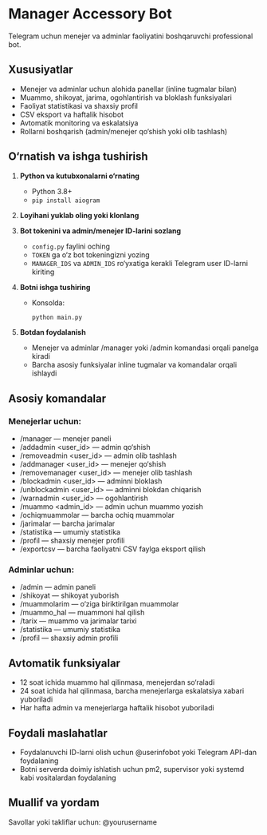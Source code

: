 # Manager Accessory Bot

Telegram uchun menejer va adminlar faoliyatini boshqaruvchi professional bot.

## Xususiyatlar
- Menejer va adminlar uchun alohida panellar (inline tugmalar bilan)
- Muammo, shikoyat, jarima, ogohlantirish va bloklash funksiyalari
- Faoliyat statistikasi va shaxsiy profil
- CSV eksport va haftalik hisobot
- Avtomatik monitoring va eskalatsiya
- Rollarni boshqarish (admin/menejer qo‘shish yoki olib tashlash)

## O‘rnatish va ishga tushirish

1. **Python va kutubxonalarni o‘rnating**
   - Python 3.8+
   - `pip install aiogram`

2. **Loyihani yuklab oling yoki klonlang**

3. **Bot tokenini va admin/menejer ID-larini sozlang**
   - `config.py` faylini oching
   - `TOKEN` ga o‘z bot tokeningizni yozing
   - `MANAGER_IDS` va `ADMIN_IDS` ro‘yxatiga kerakli Telegram user ID-larni kiriting

4. **Botni ishga tushiring**
   - Konsolda:
     ```bash
     python main.py
     ```

5. **Botdan foydalanish**
   - Menejer va adminlar /manager yoki /admin komandasi orqali panelga kiradi
   - Barcha asosiy funksiyalar inline tugmalar va komandalar orqali ishlaydi

## Asosiy komandalar

### Menejerlar uchun:
- /manager — menejer paneli
- /addadmin <user_id> — admin qo‘shish
- /removeadmin <user_id> — admin olib tashlash
- /addmanager <user_id> — menejer qo‘shish
- /removemanager <user_id> — menejer olib tashlash
- /blockadmin <user_id> — adminni bloklash
- /unblockadmin <user_id> — adminni blokdan chiqarish
- /warnadmin <user_id> <matn> — ogohlantirish
- /muammo <admin_id> <matn> — admin uchun muammo yozish
- /ochiqmuammolar — barcha ochiq muammolar
- /jarimalar — barcha jarimalar
- /statistika — umumiy statistika
- /profil — shaxsiy menejer profili
- /exportcsv — barcha faoliyatni CSV faylga eksport qilish

### Adminlar uchun:
- /admin — admin paneli
- /shikoyat <matn> — shikoyat yuborish
- /muammolarim — o‘ziga biriktirilgan muammolar
- /muammo_hal <timestamp> — muammoni hal qilish
- /tarix — muammo va jarimalar tarixi
- /statistika — umumiy statistika
- /profil — shaxsiy admin profili

## Avtomatik funksiyalar
- 12 soat ichida muammo hal qilinmasa, menejerdan so‘raladi
- 24 soat ichida hal qilinmasa, barcha menejerlarga eskalatsiya xabari yuboriladi
- Har hafta admin va menejerlarga haftalik hisobot yuboriladi

## Foydali maslahatlar
- Foydalanuvchi ID-larni olish uchun @userinfobot yoki Telegram API-dan foydalaning
- Botni serverda doimiy ishlatish uchun pm2, supervisor yoki systemd kabi vositalardan foydalaning

## Muallif va yordam
Savollar yoki takliflar uchun: @yourusername
